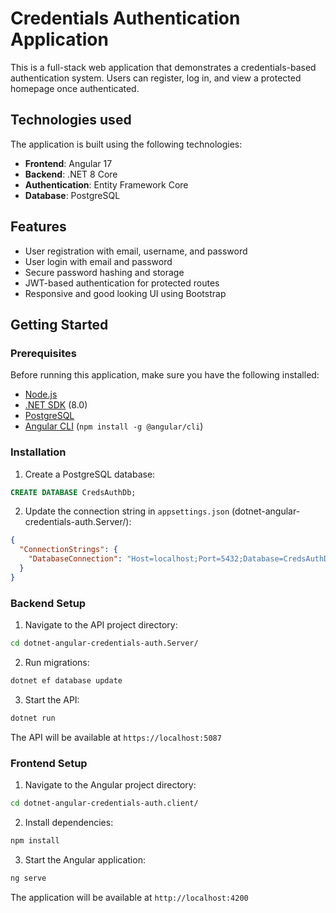 # Credentials Authentication Application

This is a full-stack web application that demonstrates a credentials-based authentication system. Users can register, log in, and view a protected homepage once authenticated.

## Technologies used

The application is built using the following technologies:

- **Frontend**: Angular 17
- **Backend**: .NET 8 Core
- **Authentication**: Entity Framework Core
- **Database**: PostgreSQL

## Features

- User registration with email, username, and password
- User login with email and password
- Secure password hashing and storage
- JWT-based authentication for protected routes
- Responsive and good looking UI using Bootstrap

## Getting Started

### Prerequisites

Before running this application, make sure you have the following installed:

- [Node.js](https://nodejs.org/)
- [.NET SDK](https://dotnet.microsoft.com/download) (8.0)
- [PostgreSQL](https://www.postgresql.org/download/)
- [Angular CLI](https://angular.dev/tools/cli) (`npm install -g @angular/cli`)

### Installation

1. Create a PostgreSQL database:
```sql
CREATE DATABASE CredsAuthDb;
```

2. Update the connection string in `appsettings.json` (dotnet-angular-credentials-auth.Server/):
```json
{
  "ConnectionStrings": {
    "DatabaseConnection": "Host=localhost;Port=5432;Database=CredsAuthDb;Username=postgres;Password=root"
  }
}
```

### Backend Setup

1. Navigate to the API project directory:
```bash
cd dotnet-angular-credentials-auth.Server/
```

2. Run migrations:
```bash
dotnet ef database update
```

3. Start the API:
```bash
dotnet run
```

The API will be available at `https://localhost:5087`

### Frontend Setup

1. Navigate to the Angular project directory:
```bash
cd dotnet-angular-credentials-auth.client/
```

2. Install dependencies:
```bash
npm install
```

3. Start the Angular application:
```bash
ng serve
```

The application will be available at `http://localhost:4200`
